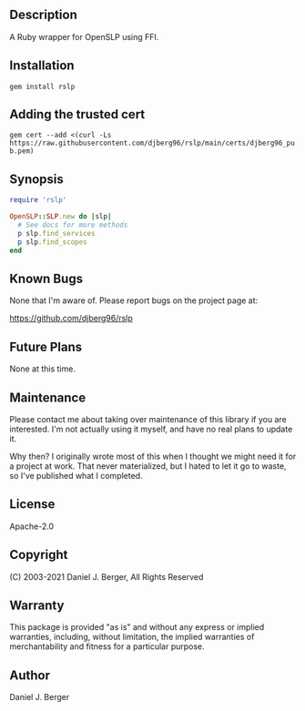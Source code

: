 ## Description
A Ruby wrapper for OpenSLP using FFI.

## Installation
`gem install rslp`

## Adding the trusted cert
`gem cert --add <(curl -Ls https://raw.githubusercontent.com/djberg96/rslp/main/certs/djberg96_pub.pem)`

## Synopsis
```ruby
require 'rslp'

OpenSLP::SLP.new do |slp|
  # See docs for more methods
  p slp.find_services
  p slp.find_scopes
end
```

## Known Bugs
None that I'm aware of. Please report bugs on the project page at:

https://github.com/djberg96/rslp

## Future Plans
None at this time.

## Maintenance
Please contact me about taking over maintenance of this library if you are
interested. I'm not actually using it myself, and have no real plans to update
it.

Why then? I originally wrote most of this when I thought we might need it
for a project at work. That never materialized, but I hated to let it go to
waste, so I've published what I completed.

## License
Apache-2.0

## Copyright
(C) 2003-2021 Daniel J. Berger, All Rights Reserved

## Warranty
This package is provided "as is" and without any express or
implied warranties, including, without limitation, the implied
warranties of merchantability and fitness for a particular purpose.

## Author
Daniel J. Berger
